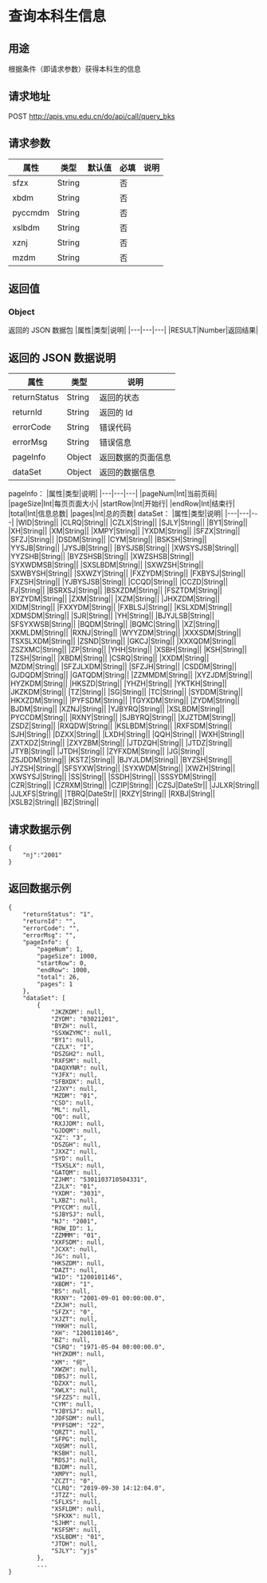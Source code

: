 # 查询本科生信息

## 用途

根据条件（即请求参数）获得本科生的信息

## 请求地址

POST http://apis.ynu.edu.cn/do/api/call/query_bks

## 请求参数

| 属性    | 类型   | 默认值 | 必填 | 说明 |
| ------- | ------ | ------ | ---- | ---- |
| sfzx    | String |        | 否   |      |
| xbdm    | String |        | 否   |      |
| pyccmdm | String |        | 否   |      |
| xslbdm  | String |        | 否   |      |
| xznj    | String |        | 否   |      |
| mzdm    | String |        | 否   |      |

## 返回值

### Object

返回的 JSON 数据包
|属性|类型|说明|
|---|---|---|
|RESULT|Number|返回结果|

## 返回的 JSON 数据说明

| 属性         | 类型   | 说明               |
| ------------ | ------ | ------------------ |
| returnStatus | String | 返回的状态         |
| returnId     | String | 返回的 Id          |
| errorCode    | String | 错误代码           |
| errorMsg     | String | 错误信息           |
| pageInfo     | Object | 返回数据的页面信息 |
| dataSet      | Object | 返回的数据信息     |

pageInfo：
|属性|类型|说明|
|---|---|---|
|pageNum|Int|当前页码|
|pageSize|Int|每页页面大小|
|startRow|Int|开始行|
|endRow|Int|结束行|
|total|Int|信息总数|
|pages|Int|总的页数|
dataSet：
|属性|类型|说明|
|---|---|---|
|WID|String||
|CLRQ|String||
|CZLX|String||
|SJLY|String||
|BY1|String||
|XH|String||
|XM|String||
|XMPY|String||
|YXDM|String||
|SFZX|String||
|SFZJ|String||
|DSDM|String||
|CYM|String||
|BSKSH|String||
|YYSJB|String||
|JYSJB|String||
|BYSJSB|String||
|XWSYSJSB|String||
|YYZSHB|String||
|BYZSHSB|String||
|XWZSHSB|String||
|SYXWDMSB|String||
|SXSLBDM|String||
|SXWZSH|String||
|SXWBYSH|String||
|SXWZY|String||
|FXZYDM|String||
|FXBYSJ|String||
|FXZSH|String||
|YJBYSJSB|String||
|CCQD|String||
|CCZD|String||
|FJ|String||
|BSRXSJ|String||
|BSXZDM|String||
|FSZTDM|String||
|BYZYDM|String||
|ZXM|String||
|XZM|String||
|JHXZDM|String||
|XIDM|String||
|FXXYDM|String||
|FXBLSJ|String||
|KSLXDM|String||
|XDMSDM|String||
|SJR|String||
|YH|String||
|BJYJLSB|String||
|SFSYXWSB|String||
|BQDM|String||
|BQMC|String||
|XZ|String||
|XKMLDM|String||
|RXNJ|String||
|WYYZDM|String||
|XXXSDM|String||
|TSXSLXDM|String||
|ZSND|String||
|GKCJ|String||
|XXXQDM|String||
|ZSZXMC|String||
|ZP|String||
|YHH|String||
|XSBH|String||
|KSH|String||
|TZSH|String||
|XBDM|String||
|CSRQ|String||
|XXDM|String||
|MZDM|String||
|SFZJLXDM|String||
|SFZJH|String||
|CSDDM|String||
|GJDQDM|String||
|GATQDM|String||
|ZZMMDM|String||
|XYZJDM|String||
|HYZKDM|String||
|HKSZD|String||
|YHZH|String||
|YKTKH|String||
|JKZKDM|String||
|TZ|String||
|SG|String||
|TC|String||
|SYDDM|String||
|HKXZDM|String||
|PYFSDM|String||
|TGYXDM|String||
|ZYDM|String||
|BJDM|String||
|XZNJ|String||
|YJBYRQ|String||
|XSLBDM|String||
|PYCCDM|String||
|RXNY|String||
|SJBYRQ|String||
|XJZTDM|String||
|ZSDZ|String||
|RXQDW|String||
|KSLBDM|String||
|RXFSDM|String||
|SJH|String||
|DZXX|String||
|LXDH|String||
|QQH|String||
|WXH|String||
|ZXTXDZ|String||
|ZXYZBM|String||
|JTDZQH|String||
|JTDZ|String||
|JTYB|String||
|JTDH|String||
|ZYFXDM|String||
|JG|String||
|ZSJDDM|String||
|KSTZ|String||
|BJYJLDM|String||
|BYZSH|String||
|JYZSH|String||
|SFSYXW|String||
|SYXWDM|String||
|XWZH|String||
|XWSYSJ|String||
|SS|String||
|SSDH|String||
|SSSYDM|String||
|CZR|String||
|CZRXM|String||
|CZIP|String||
|CZSJ|DateStr||
|JJLXR|String||
|JJLXFS|String||
|TBRQ|DateStr||
|RXZY|String||
|RXBJ|String||
|XSLB2|String||
|BZ|String||

## 请求数据示例

```
{
	"nj":"2001"
}
```

## 返回数据示例

```
{
    "returnStatus": "1",
    "returnId": "",
    "errorCode": "",
    "errorMsg": "",
    "pageInfo": {
        "pageNum": 1,
        "pageSize": 1000,
        "startRow": 0,
        "endRow": 1000,
        "total": 26,
        "pages": 1
    },
    "dataSet": [
        {
            "JKZKDM": null,
            "ZYDM": "03021201",
            "BYZH": null,
            "SSXWZYMC": null,
            "BY1": null,
            "CZLX": "I",
            "DSZGH2": null,
            "RXFSM": null,
            "DAQXYNR": null,
            "YJFX": null,
            "SFBXDX": null,
            "ZJXY": null,
            "MZDM": "01",
            "CSD": null,
            "ML": null,
            "QQ": null,
            "RXJJDM": null,
            "GJDQM": null,
            "XZ": "3",
            "DSZGH": null,
            "JXXZ": null,
            "SYD": null,
            "TSXSLX": null,
            "GATQM": null,
            "ZJHM": "5301103710504331",
            "ZJLX": "01",
            "YXDM": "3031",
            "LXBZ": null,
            "PYCCM": null,
            "SJBYSJ": null,
            "NJ": "2001",
            "ROW_ID": 1,
            "ZZMMM": "01",
            "XXFSDM": null,
            "JCXX": null,
            "JG": null,
            "HKSZDM": null,
            "DAZT": null,
            "WID": "1200101146",
            "XBDM": "1",
            "BS": null,
            "RXNY": "2001-09-01 00:00:00.0",
            "ZXJH": null,
            "SFZX": "0",
            "XJZT": null,
            "YHKH": null,
            "XH": "1200110146",
            "BZ": null,
            "CSRQ": "1971-05-04 00:00:00.0",
            "HYZKDM": null,
            "XM": "何",
            "XWZH": null,
            "DBSJ": null,
            "DZXX": null,
            "XWLX": null,
            "SFZZS": null,
            "CYM": null,
            "YJBYSJ": null,
            "JDFSDM": null,
            "PYFSDM": "22",
            "QRZT": null,
            "SFPG": null,
            "XQSM": null,
            "KSBH": null,
            "RDSJ": null,
            "BJDM": null,
            "XMPY": null,
            "ZCZT": "0",
            "CLRQ": "2019-09-30 14:12:04.0",
            "JTZZ": null,
            "SFLXS": null,
            "XSFLDM": null,
            "SFKXK": null,
            "SJHM": null,
            "KSFSM": null,
            "XSLBDM": "01",
            "JTDH": null,
            "SJLY": "yjs"
        },
        ...
}
```
